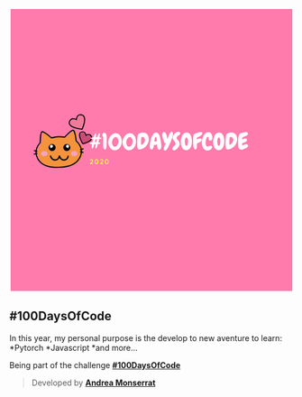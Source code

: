 <p align="center">
    <img src="https://github.com/Andrea-Monserrat/100daysofcode/blob/master/icon.png?raw=true" alt="Example"/>
</p>

## **#100DaysOfCode**
In this year, my personal purpose is the develop to new aventure to learn:
*Pytorch
*Javascript
*and more...


Being part of the challenge **[#100DaysOfCode](https://www.100daysofcode.com/)** 

> Developed by **[Andrea Monserrat](https://twitter.com/AndreMonserratt)** 
